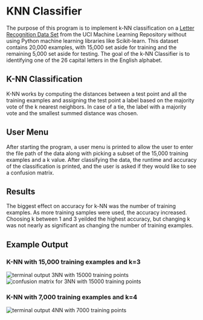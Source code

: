 # KNN Classifier
The purpose of this program is to implement k-NN classification on a [Letter Recognition Data Set](https://archive.ics.uci.edu/ml/datasets/letter+recognition) from the UCI Machine Learning Repository without using Python machine learning libraries like Scikit-learn. This dataset contains 20,000 examples, with 15,000 set aside for training and the remaining 5,000 set aside for testing. The goal of the k-NN Classifier is to identifying one of the 26 capital letters in the English alphabet.

## K-NN Classification
K-NN works by computing the distances between a test point and all the training examples and assigning the test point a label based on the majority vote of the k nearest neighbors. In case of a tie, the label with a majority vote and the smallest summed distance was chosen. 

## User Menu
After starting the program, a user menu is printed to allow the user to enter the file path of the data along with picking a subset of the 15,000 training examples and a k value. After classifying the data, the runtime and accuracy of the classification is printed, and the user is asked if they would like to see a confusion matrix. 

## Results
The biggest effect on accuracy for k-NN was the number of training examples. As more training samples were used, the accuracy increased. Choosing k between 1 and 3 yeilded the highest accuracy, but changing k was not nearly as significant as changing the number of training examples. 

## Example Output
### K-NN with 15,000 training examples and k=3
![terminal output 3NN with 15000 training points](https://user-images.githubusercontent.com/76231198/187271452-0bd29786-1f38-41e0-9c45-9cfcd6233597.png)
![confusion matrix for 3NN with 15000 training points](https://user-images.githubusercontent.com/76231198/187271488-e21d879e-627c-473a-88e5-b22620cb3c1e.png)

### K-NN with 7,000 training examples and k=4
![terminal output 4NN with 7000 training points](https://user-images.githubusercontent.com/76231198/187271509-0591f72a-fa32-4bb6-af6f-f56a181793dd.png)

